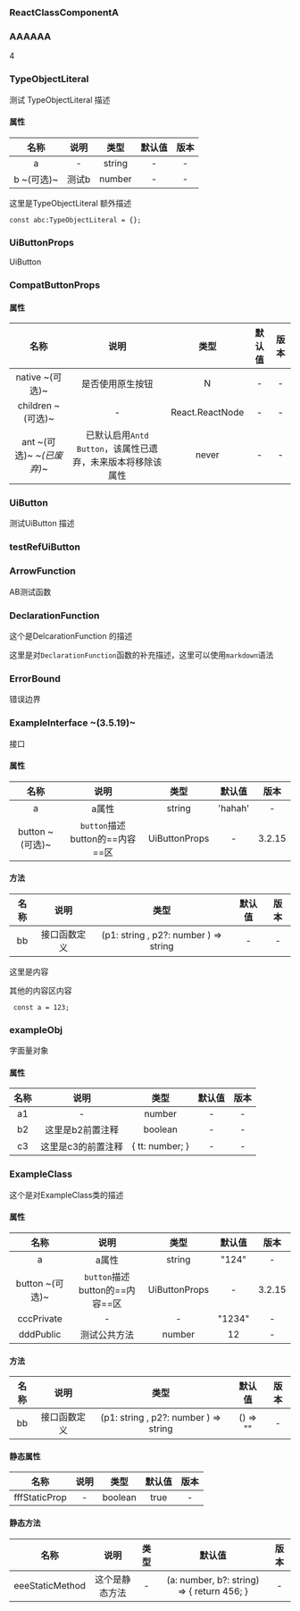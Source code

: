 ### ReactClassComponentA


### AAAAAA

4


### TypeObjectLiteral

测试 TypeObjectLiteral 描述

#### 属性

|名称|说明|类型|默认值|版本|
|:--:|:--:|:--:|:---:|:--:|
|a |-|string|-|-|
|b ~(可选)~ |测试b|number|-|-|

这里是TypeObjectLiteral 额外描述

```tsx
const abc:TypeObjectLiteral = {};
```

### UiButtonProps

UiButton


### CompatButtonProps

#### 属性

|名称|说明|类型|默认值|版本|
|:--:|:--:|:--:|:---:|:--:|
|native ~(可选)~ |是否使用原生按钮|N|-|-|
|children ~(可选)~ |-|React.ReactNode|-|-|
|ant ~(可选)~ *~(已废弃)~*|已默认启用`Antd Button`，该属性已遗弃，未来版本将移除该属性|never|-|-|


### UiButton

测试UiButton 描述


### testRefUiButton


### ArrowFunction

 AB测试函数


### DeclarationFunction

这个是DelcarationFunction 的描述

这里是对`DeclarationFunction`函数的补充描述，这里可以使用`markdown`语法

### ErrorBound

错误边界


### ExampleInterface ~(3.5.19)~

接口

#### 属性

|名称|说明|类型|默认值|版本|
|:--:|:--:|:--:|:---:|:--:|
|a |a属性|string|'hahah'|-|
|button ~(可选)~ |`button`描述  button的==内容==区|UiButtonProps|-|3.2.15|

#### 方法

|名称|说明|类型|默认值|版本|
|:--:|:--:|:--:|:---:|:--:|
|bb |接口函数定义|(p1: string ,      p2?: number   ) => string|-|-|

这里是内容

其他的内容区内容

```tsx
 const a = 123;
```

### exampleObj

字面量对象

#### 属性

|名称|说明|类型|默认值|版本|
|:--:|:--:|:--:|:---:|:--:|
|a1 |-|number|-|-|
|b2 |这里是b2前置注释|boolean|-|-|
|c3 |这里是c3的前置注释|{     tt: number;   }|-|-|


### ExampleClass

这个是对ExampleClass类的描述

#### 属性

|名称|说明|类型|默认值|版本|
|:--:|:--:|:--:|:---:|:--:|
|a |a属性|string|"124"|-|
|button ~(可选)~ |`button`描述  button的==内容==区|UiButtonProps|-|3.2.15|
|cccPrivate |-|-|"1234"|-|
|dddPublic |测试公共方法|number|12|-|

#### 方法

|名称|说明|类型|默认值|版本|
|:--:|:--:|:--:|:---:|:--:|
|bb |接口函数定义|(p1: string ,      p2?: number   ) => string|() => ""|-|

#### 静态属性

|名称|说明|类型|默认值|版本|
|:--:|:--:|:--:|:---:|:--:|
|fffStaticProp |-|boolean|true|-|

#### 静态方法

|名称|说明|类型|默认值|版本|
|:--:|:--:|:--:|:---:|:--:|
|eeeStaticMethod |这个是静态方法|-|(a: number, b?: string) => {     return 456;   }|-|

